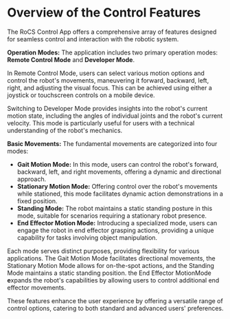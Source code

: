 # Overview of the Control Features

The RoCS Control App offers a comprehensive array of features designed for seamless control and interaction with the robotic system.

**Operation Modes:**
The application includes two primary operation modes: **Remote Control Mode** and **Developer Mode**.

In Remote Control Mode, users can select various motion options and control the robot's movements, maneuvering it forward, backward, left, right, and adjusting the visual focus. This can be achieved using either a joystick or touchscreen controls on a mobile device.

Switching to Developer Mode provides insights into the robot's current motion state, including the angles of individual joints and the robot's current velocity. This mode is particularly useful for users with a technical understanding of the robot's mechanics.

**Basic Movements:**
The fundamental movements are categorized into four modes:

* **Gait Motion Mode:** In this mode, users can control the robot's forward, backward, left, and right movements, offering a dynamic and directional approach.
* **Stationary Motion Mode:** Offering control over the robot's movements while stationed, this mode facilitates dynamic action demonstrations in a fixed position.
* **Standing Mode:** The robot maintains a static standing posture in this mode, suitable for scenarios requiring a stationary robot presence.
* **End Effector Motion Mode:** Introducing a specialized mode, users can engage the robot in end effector grasping actions, providing a unique capability for tasks involving object manipulation.

Each mode serves distinct purposes, providing flexibility for various applications. The Gait Motion Mode facilitates directional movements, the Stationary Motion Mode allows for on-the-spot actions, and the Standing Mode maintains a static standing position. the End Effector MotionMode **e**xpands the robot's capabilities by allowing users to control additional end effector movements.

These features enhance the user experience by offering a versatile range of control options, catering to both standard and advanced users' preferences.
